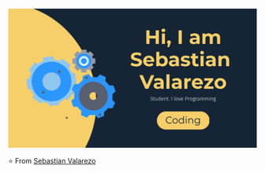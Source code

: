 ![Header](https://raw.githubusercontent.com/SebastianValarezo/SebastianValarezo/main/profile_github.jpg)

⭐️ From [Sebastian Valarezo](https://github.com/SebastianValarezo)
